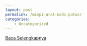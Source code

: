 ```yaml
---
layout: post
permalink: /mimpi-urat-nadi-putus/
categories:
    - Uncategorized
---
```


[Baca Selengkapnya](/07)